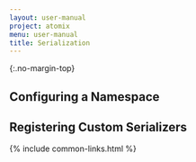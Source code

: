 ```yaml
---
layout: user-manual
project: atomix
menu: user-manual
title: Serialization
---
```


{:.no-margin-top}
## Configuring a Namespace

## Registering Custom Serializers

{% include common-links.html %}
